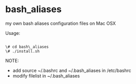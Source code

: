 bash\_aliases
============
my own bash aliases configuration files on Mac OSX

Usage:
<pre><code>
\# cd bash\_aliases
\# ./install.sh
</pre></code>

NOTE:
* add source ~/.bashrc and ~/.bash\_aliases in /etc/bashrc
* modify filelist in ~/.bash\_aliases
